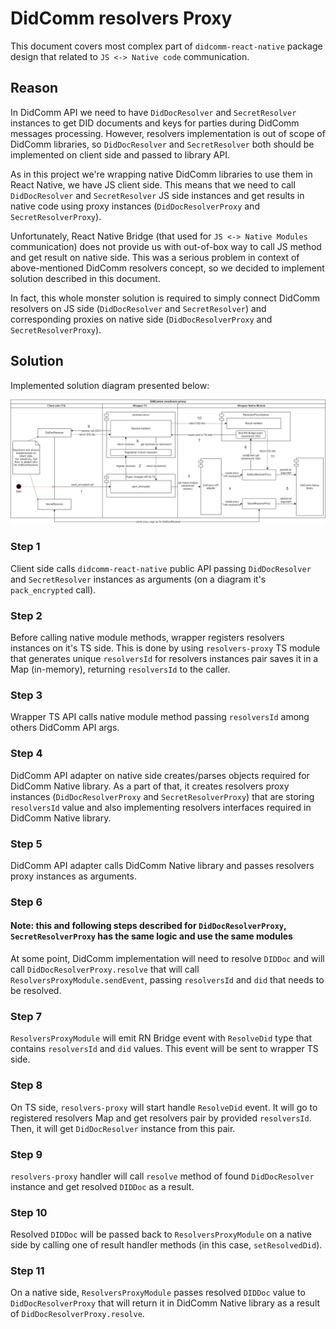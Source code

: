 # DidComm resolvers Proxy

This document covers most complex part of `didcomm-react-native` package design that related to `JS <-> Native code` communication.

## Reason

In DidComm API we need to have `DidDocResolver` and `SecretResolver` instances to get DID documents and keys for parties during DidComm messages processing.
However, resolvers implementation is out of scope of DidComm libraries, so `DidDocResolver` and `SecretResolver` both should be implemented on client side and passed to library API.

As in this project we're wrapping native DidComm libraries to use them in React Native, we have JS client side. This means that we need to call `DidDocResolver` and `SecretResolver` JS side instances and get results in native code using proxy instances (`DidDocResolverProxy` and `SecretResolverProxy`).

Unfortunately, React Native Bridge (that used for `JS <-> Native Modules` communication) does not provide us with out-of-box way to call JS method and get result on native side. This was a serious problem in context of above-mentioned DidComm resolvers concept, so we decided to implement solution described in this document.

In fact, this whole monster solution is required to simply connect DidComm resolvers on JS side (`DidDocResolver` and `SecretResolver`) and corresponding proxies on native side (`DidDocResolverProxy` and `SecretResolverProxy`).

## Solution

Implemented solution diagram presented below:

![DidComm resolvers proxy](resolvers-proxy.png)

### Step 1

Client side calls `didcomm-react-native` public API passing `DidDocResolver` and `SecretResolver` instances as arguments (on a diagram it's `pack_encrypted` call).

### Step 2

Before calling native module methods, wrapper registers resolvers instances on it's TS side.
This is done by using `resolvers-proxy` TS module that generates unique `resolversId` for resolvers instances pair saves it in a Map (in-memory), returning `resolversId` to the caller.

### Step 3

Wrapper TS API calls native module method passing `resolversId` among others DidComm API args.

### Step 4

DidComm API adapter on native side creates/parses objects required for DidComm Native library. As a part of that, it creates resolvers proxy instances (`DidDocResolverProxy` and `SecretResolverProxy`) that are storing `resolversId` value and also implementing resolvers interfaces required in DidComm Native library.

### Step 5

DidComm API adapter calls DidComm Native library and passes resolvers proxy instances as arguments.

### Step 6

#### Note: this and following steps described for `DidDocResolverProxy`, `SecretResolverProxy` has the same logic and use the same modules

At some point, DidComm implementation will need to resolve `DIDDoc` and will call `DidDocResolverProxy.resolve` that will call `ResolversProxyModule.sendEvent`, passing `resolversId` and `did` that needs to be resolved.

### Step 7

`ResolversProxyModule` will emit RN Bridge event with `ResolveDid` type that contains `resolversId` and `did` values. This event will be sent to wrapper TS side.

### Step 8

On TS side, `resolvers-proxy` will start handle `ResolveDid` event. It will go to registered resolvers Map and get resolvers pair by provided `resolversId`. Then, it will get `DidDocResolver` instance from this pair.

### Step 9

`resolvers-proxy` handler will call `resolve` method of found `DidDocResolver` instance and get resolved `DIDDoc` as a result.

### Step 10

Resolved `DIDDoc` will be passed back to `ResolversProxyModule` on a native side by calling one of result handler methods (in this case, `setResolvedDid`).

### Step 11

On a native side, `ResolversProxyModule` passes resolved `DIDDoc` value to `DidDocResolverProxy` that will return it in DidComm Native library as a result of `DidDocResolverProxy.resolve`.
